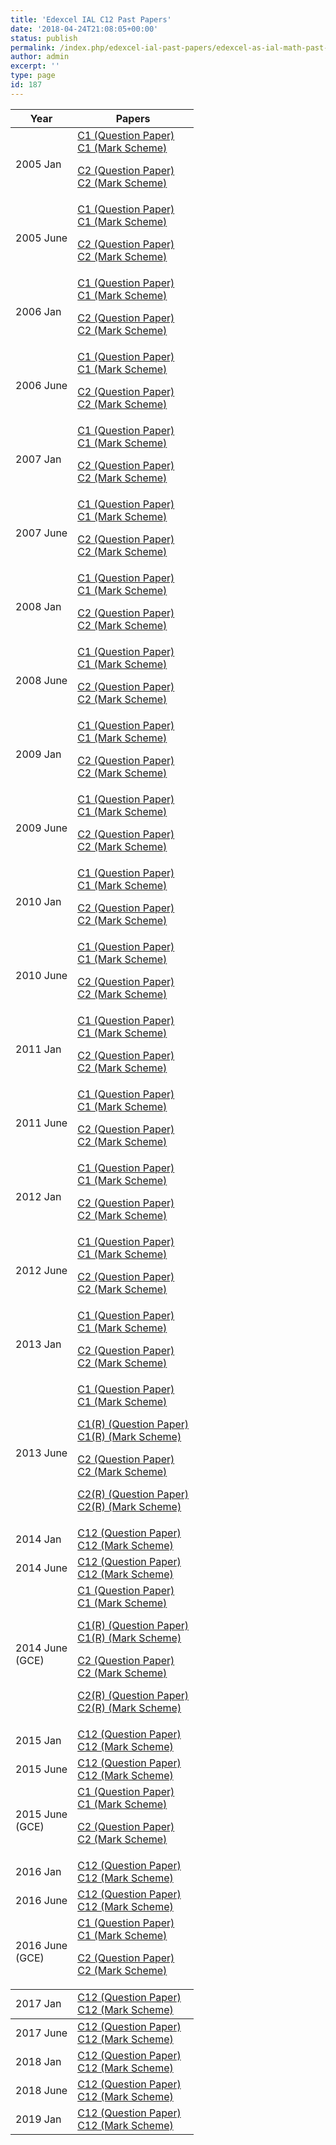 ```yaml
---
title: 'Edexcel IAL C12 Past Papers'
date: '2018-04-24T21:08:05+00:00'
status: publish
permalink: /index.php/edexcel-ial-past-papers/edexcel-as-ial-math-past-papers/edexcel-ial-c12-past-papers
author: admin
excerpt: ''
type: page
id: 187
---
```


<table class="table table-pastpapers">
    <thead>
      <tr>
          <th>Year</th>
          <th>Papers</th>
      </tr>
  </thead>
    <tbody>
      <tr>
          <td>2005 Jan</td>
          <td>
              <a href="https://www.dropbox.com/s/swmcjbrjcv2uu17/January%202005%20QP%20-%20C1%20Edexcel.pdf?dl=1">C1 (Question Paper)</a><br/>
              <a href="https://www.dropbox.com/s/uxefjec23lw0q1n/January%202005%20MS%20-%20C1%20Edexcel.pdf?dl=1">C1 (Mark Scheme)</a>
              <p>
              <a href="https://www.dropbox.com/s/1p7b1bma1mm61lx/January%202005%20QP%20-%20C2%20Edexcel.pdf?dl=1">C2 (Question Paper)</a><br/>
              <a href="https://www.dropbox.com/s/oe56qhoy6vucwx8/January%202005%20MS%20-%20C2%20Edexcel.pdf?dl=1">C2 (Mark Scheme)</a></p>
      </td>
      </tr>
      <tr>
          <td>2005 June</td>
          <td>
              <a href="https://www.dropbox.com/s/dcnposd5bw2y3me/June%202005%20QP%20-%20C1%20Edexcel.pdf?dl=1">C1 (Question Paper)</a><br/>
              <a href="https://www.dropbox.com/s/2569brvro3jrne2/June%202005%20MS%20-%20C1%20Edexcel.pdf?dl=1">C1 (Mark Scheme)</a>
              <p>
              <a href="https://www.dropbox.com/s/jotxf7fzt9ighui/June%202005%20QP%20-%20C2%20Edexcel.pdf?dl=1">C2 (Question Paper)</a><br/>
              <a href="https://www.dropbox.com/s/juz5n1g7izf3ml8/June%202005%20MS%20-%20C2%20Edexcel.pdf?dl=1">C2 (Mark Scheme)</a></p>
      </td>
      </tr>
      <tr>
          <td>2006 Jan</td>
          <td>
              <a href="https://www.dropbox.com/s/yqyvwm67ovnwvi0/January%202006%20QP%20-%20C1%20Edexcel.pdf?dl=1">C1 (Question Paper)</a><br/>
              <a href="https://www.dropbox.com/s/fo925wwwxblcuot/January%202006%20MS%20-%20C1%20Edexcel.pdf?dl=1">C1 (Mark Scheme)</a>
              <p>
              <a href="https://www.dropbox.com/s/ojhmaa7woroyidu/January%202006%20QP%20-%20C2%20Edexcel.pdf?dl=1">C2 (Question Paper)</a><br/>
              <a href="https://www.dropbox.com/s/xyrqi6i6om2pwa4/January%202006%20MS%20-%20C2%20Edexcel.pdf?dl=1">C2 (Mark Scheme)</a></p>
      </td>
      </tr>
      <tr>
          <td>2006 June</td>
          <td>
              <a href="https://www.dropbox.com/s/3johowb71sa2xxk/June%202006%20QP%20-%20C1%20Edexcel.pdf?dl=1">C1 (Question Paper)</a><br/>
              <a href="https://www.dropbox.com/s/20l6jyh0bolmmcv/June%202006%20MS%20-%20C1%20Edexcel.pdf?dl=1">C1 (Mark Scheme)</a>
              <p>
              <a href="https://www.dropbox.com/s/g3c7k4ykkre7n5z/June%202006%20QP%20-%20C2%20Edexcel.pdf?dl=1">C2 (Question Paper)</a><br/>
              <a href="https://www.dropbox.com/s/7g44g1awv9g8vth/June%202006%20MS%20-%20C2%20Edexcel.pdf?dl=1">C2 (Mark Scheme)</a></p>
      </td>
      </tr>
      <tr>
          <td>2007 Jan</td>
          <td>
              <a href="https://www.dropbox.com/s/jmm8vaqsnx2497w/January%202007%20QP%20-%20C1%20Edexcel.pdf?dl=1">C1 (Question Paper)</a><br/>
              <a href="https://www.dropbox.com/s/er98s3mrkielqxz/January%202007%20MS%20-%20C1%20Edexcel.pdf?dl=1">C1 (Mark Scheme)</a>
              <p>
              <a href="https://www.dropbox.com/s/fao6akwj2hlkc4i/January%202007%20QP%20-%20C2%20Edexcel.pdf?dl=1">C2 (Question Paper)</a><br/>
              <a href="https://www.dropbox.com/s/ifn4lhe1woyqs6t/January%202007%20MS%20-%20C2%20Edexcel.pdf?dl=1">C2 (Mark Scheme)</a></p>
      </td>
      </tr>
      <tr>
          <td>2007 June</td>
          <td>
              <a href="https://www.dropbox.com/s/myxe70ut95tl9sl/June%202007%20QP%20-%20C1%20Edexcel.pdf?dl=1">C1 (Question Paper)</a><br/>
              <a href="https://www.dropbox.com/s/3w1ffi8n06rx9l6/June%202007%20MS%20-%20C1%20Edexcel.pdf?dl=1">C1 (Mark Scheme)</a>
              <p>
              <a href="https://www.dropbox.com/s/zi2mdmgk8jzzdi7/June%202007%20QP%20-%20C2%20Edexcel.pdf?dl=1">C2 (Question Paper)</a><br/>
              <a href="https://www.dropbox.com/s/3lke3ksdni8fdpe/June%202007%20MS%20-%20C2%20Edexcel.pdf?dl=1">C2 (Mark Scheme)</a></p>
      </td>
      </tr>
      <tr>
          <td>2008 Jan</td>
          <td>
              <a href="https://www.dropbox.com/s/j7tp337kzk39g0c/January%202008%20QP%20-%20C1%20Edexcel.pdf?dl=1">C1 (Question Paper)</a><br/>
              <a href="https://www.dropbox.com/s/h6k37g15gpfqawq/January%202008%20MS%20-%20C1%20Edexcel.pdf?dl=1">C1 (Mark Scheme)</a>
              <p>
              <a href="https://www.dropbox.com/s/qd62wbm4kb5zvyg/January%202008%20QP%20-%20C2%20Edexcel.pdf?dl=1">C2 (Question Paper)</a><br/>
              <a href="https://www.dropbox.com/s/f6l3gjysvpso84k/January%202008%20MS%20-%20C2%20Edexcel.pdf?dl=1">C2 (Mark Scheme)</a></p>
      </td>
      </tr>
      <tr>
          <td>2008 June</td>
          <td>
              <a href="https://www.dropbox.com/s/9egj9bossshy6gk/June%202008%20QP%20-%20C1%20Edexcel.pdf?dl=1">C1 (Question Paper)</a><br/>
              <a href="https://www.dropbox.com/s/jgcztjmirj2rh9j/June%202008%20MS%20-%20C1%20Edexcel.pdf?dl=1">C1 (Mark Scheme)</a>
              <p>
              <a href="https://www.dropbox.com/s/eiqy417zydod4d7/June%202008%20QP%20-%20C2%20Edexcel.pdf?dl=1">C2 (Question Paper)</a><br/>
              <a href="https://www.dropbox.com/s/tyxwmy36k76dm15/June%202008%20MS%20-%20C2%20Edexcel.pdf?dl=1">C2 (Mark Scheme)</a></p>
      </td>
      </tr>
      <tr>
          <td>2009 Jan</td>
          <td>
              <a href="https://www.dropbox.com/s/35qmb6wqyz3jqzb/January%202009%20QP%20-%20C1%20Edexcel.pdf?dl=1">C1 (Question Paper)</a><br/>
              <a href="https://www.dropbox.com/s/ixa2niyff1zvv3s/January%202009%20MS%20-%20C1%20Edexcel.pdf?dl=1">C1 (Mark Scheme)</a>
              <p>
              <a href="https://www.dropbox.com/s/bw3h2cxjqwb5hpr/January%202009%20QP%20-%20C2%20Edexcel.pdf?dl=1">C2 (Question Paper)</a><br/>
              <a href="https://www.dropbox.com/s/dyalkgjied216vs/January%202009%20MS%20-%20C2%20Edexcel.pdf?dl=1">C2 (Mark Scheme)</a></p>
      </td>
      </tr>
      <tr>
          <td>2009 June</td>
          <td>
              <a href="https://www.dropbox.com/s/wsr4yt1qkarhb65/June%202009%20QP%20-%20C1%20Edexcel.pdf?dl=1">C1 (Question Paper)</a><br/>
              <a href="https://www.dropbox.com/s/vl3uy9c72vmgkwg/June%202009%20MS%20-%20C1%20Edexcel.pdf?dl=1">C1 (Mark Scheme)</a>
              <p>
              <a href="https://www.dropbox.com/s/24ficplv5deetml/June%202009%20QP%20-%20C2%20Edexcel.pdf?dl=1">C2 (Question Paper)</a><br/>
              <a href="https://www.dropbox.com/s/u80tbwgrfz5yvmy/June%202009%20MS%20-%20C2%20Edexcel.pdf?dl=1">C2 (Mark Scheme)</a></p>
      </td>
      </tr>
      <tr>
          <td>2010 Jan</td>
          <td>
              <a href="https://www.dropbox.com/s/kholaiu64e7yxev/January%202010%20QP%20-%20C1%20Edexcel.pdf?dl=1">C1 (Question Paper)</a><br/>
              <a href="https://www.dropbox.com/s/rxto2v4ue95e9b7/January%202010%20MS%20-%20C1%20Edexcel.pdf?dl=1">C1 (Mark Scheme)</a>
              <p>
              <a href="https://www.dropbox.com/s/o4yx6gde0lyvxkq/January%202010%20QP%20-%20C2%20Edexcel.pdf?dl=1">C2 (Question Paper)</a><br/>
              <a href="https://www.dropbox.com/s/vn1a9jfdbdjs5ap/January%202010%20MS%20-%20C2%20Edexcel.pdf?dl=1">C2 (Mark Scheme)</a></p>
      </td>
      </tr>
      <tr>
          <td>2010 June</td>
          <td>
              <a href="https://www.dropbox.com/s/ytzddi8wo8o1097/June%202010%20QP%20-%20C1%20Edexcel.pdf?dl=1">C1 (Question Paper)</a><br/>
              <a href="https://www.dropbox.com/s/lf2l677dlr6chn1/June%202010%20MS%20-%20C1%20Edexcel.pdf?dl=1">C1 (Mark Scheme)</a>
              <p>
              <a href="https://www.dropbox.com/s/uys1mpxjhupd83l/June%202010%20QP%20-%20C2%20Edexcel.pdf?dl=1">C2 (Question Paper)</a><br/>
              <a href="https://www.dropbox.com/s/j4cz3918vdqymjt/June%202010%20MS%20-%20C2%20Edexcel.pdf?dl=1">C2 (Mark Scheme)</a></p>
      </td>
      </tr>
      <tr>
          <td>2011 Jan</td>
          <td>
              <a href="https://www.dropbox.com/s/e17ekuaqlf3eo54/January%202011%20QP%20-%20C1%20Edexcel.pdf?dl=1">C1 (Question Paper)</a><br/>
              <a href="https://www.dropbox.com/s/9fo0cyvl4rj4tti/January%202011%20MS%20-%20C1%20Edexcel.pdf?dl=1">C1 (Mark Scheme)</a>
              <p>
              <a href="https://www.dropbox.com/s/txsc8phq2pwq8wj/January%202011%20QP%20-%20C2%20Edexcel.pdf?dl=1">C2 (Question Paper)</a><br/>
              <a href="https://www.dropbox.com/s/vweygaehx60rt4s/January%202011%20MS%20-%20C2%20Edexcel.pdf?dl=1">C2 (Mark Scheme)</a></p>
      </td>
      </tr>
      <tr>
          <td>2011 June</td>
          <td>
              <a href="https://www.dropbox.com/s/f5y02vstvzz44s7/June%202011%20QP%20-%20C1%20Edexcel.pdf?dl=1">C1 (Question Paper)</a><br/>
              <a href="https://www.dropbox.com/s/aexykkc442qese7/June%202011%20MS%20-%20C1%20Edexcel.pdf?dl=1">C1 (Mark Scheme)</a>
              <p>
              <a href="https://www.dropbox.com/s/jzj92rfhh17ae5v/June%202011%20QP%20-%20C2%20Edexcel.pdf?dl=1">C2 (Question Paper)</a><br/>
              <a href="https://www.dropbox.com/s/ncxv6czfinqjm4q/June%202011%20MS%20-%20C2%20Edexcel.pdf?dl=1">C2 (Mark Scheme)</a></p>
      </td>
      </tr>
      <tr>
          <td>2012 Jan</td>
          <td>
              <a href="https://www.dropbox.com/s/4dwu7iyuyd0hy5u/January%202012%20QP%20-%20C1%20Edexcel.pdf?dl=1">C1 (Question Paper)</a><br/>
              <a href="https://www.dropbox.com/s/kkgu1thbyuybizu/January%202012%20MS%20-%20C1%20Edexcel.pdf?dl=1">C1 (Mark Scheme)</a>
              <p>
              <a href="https://www.dropbox.com/s/4n8fzhwcev1msgl/January%202012%20QP%20-%20C2%20Edexcel.pdf?dl=1">C2 (Question Paper)</a><br/>
              <a href="https://www.dropbox.com/s/r7pn3jb1pzfvfew/January%202012%20MS%20-%20C2%20Edexcel.pdf?dl=1">C2 (Mark Scheme)</a></p>
      </td>
      </tr>
      <tr>
          <td>2012 June</td>
          <td>
              <a href="https://www.dropbox.com/s/78zcpcwanj2g4qf/June%202012%20QP%20-%20C1%20Edexcel.pdf?dl=1">C1 (Question Paper)</a><br/>
              <a href="https://www.dropbox.com/s/rfsfrpk0y2ofmif/June%202012%20MS%20-%20C1%20Edexcel.pdf?dl=1">C1 (Mark Scheme)</a>
              <p>
              <a href="https://www.dropbox.com/s/zqeyyfv00d2pssl/June%202012%20QP%20-%20C2%20Edexcel.pdf?dl=1">C2 (Question Paper)</a><br/>
              <a href="https://www.dropbox.com/s/09qaikb4t1ciyq5/June%202012%20MS%20-%20C2%20Edexcel.pdf?dl=1">C2 (Mark Scheme)</a></p>
      </td>
      </tr>
      <tr>
          <td>2013 Jan</td>
          <td>
              <a href="https://www.dropbox.com/s/it5kvj7hajmcpah/January%202013%20QP%20-%20C1%20Edexcel.pdf?dl=1">C1 (Question Paper)</a><br/>
              <a href="https://www.dropbox.com/s/faeh3far4j8gbot/January%202013%20MS%20-%20C1%20Edexcel.pdf?dl=1">C1 (Mark Scheme)</a>
              <p>
              <a href="https://www.dropbox.com/s/8nphtezxi4hmgvw/January%202013%20QP%20-%20C2%20Edexcel.pdf?dl=1">C2 (Question Paper)</a><br/>
              <a href="https://www.dropbox.com/s/nt41vlkqvvbgjg3/January%202013%20MS%20-%20C2%20Edexcel.pdf?dl=1">C2 (Mark Scheme)</a></p>
      </td>
      </tr>
      <tr>
          <td>2013 June</td>
          <td>
              <a href="https://www.dropbox.com/s/7w2vxado6tc6obi/June%202013%20QP%20-%20C1%20Edexcel.pdf?dl=1">C1 (Question Paper)</a><br/>
              <a href="https://www.dropbox.com/s/9tiigp7py9g5vwp/June%202013%20MS%20-%20C1%20Edexcel.pdf?dl=1">C1 (Mark Scheme)</a>
              <p>
              <a href="https://www.dropbox.com/s/jr8o429onyt2jsp/June%202013%20%28R%29%20QP%20-%20C1%20Edexcel.pdf?dl=1">C1(R) (Question Paper)</a><br/>
              <a href="https://www.dropbox.com/s/65wfl9wzqlbjfo7/June%202013%20%28R%29%20MS%20-%20C1%20Edexcel.pdf?dl=1">C1(R) (Mark Scheme)</a></p>
              <p>
              <a href="https://www.dropbox.com/s/8u6kwjcn9t7lq4c/June%202013%20QP%20-%20C2%20Edexcel.pdf?dl=1">C2 (Question Paper)</a><br/>
              <a href="https://www.dropbox.com/s/dasmwquiduz2kz7/June%202013%20MS%20-%20C2%20Edexcel.pdf?dl=1">C2 (Mark Scheme)</a></p>
              <p>
              <a href="https://www.dropbox.com/s/qm7ndie1gqzfjfs/June%202013%20%28R%29%20QP%20-%20C2%20Edexcel.pdf?dl=1">C2(R) (Question Paper)</a><br/>
              <a href="https://www.dropbox.com/s/cc32wk7lywkh8lm/June%202013%20%28R%29%20MS%20-%20C2%20Edexcel.pdf?dl=1">C2(R) (Mark Scheme)</a></p>
      </td>
      </tr>
      <tr>
          <td>2014 Jan</td>
          <td>
              <a href="https://www.dropbox.com/s/k2h4jwf42s7bztc/January%202014%20%28IAL%29%20QP%20-%20C12%20Edexcel.pdf?dl=1">C12 (Question Paper)</a><br/>
              <a href="https://www.dropbox.com/s/xbnjfv5jc0fp6la/January%202014%20%28IAL%29%20MS%20-%20C12%20Edexcel.pdf?dl=1">C12 (Mark Scheme)</a>
    </td>
      </tr>
      <tr>
          <td>2014 June</td>
          <td>
              <a href="https://www.dropbox.com/s/deu2fbctqr4flif/June%202014%20%28IAL%29%20QP%20-%20C12%20Edexcel.pdf?dl=1">C12 (Question Paper)</a><br/>
              <a href="https://www.dropbox.com/s/1ifpd73rtui48r2/June%202014%20%28IAL%29%20MS%20-%20C12%20Edexcel.pdf?dl=1">C12 (Mark Scheme)</a>
    </td>
      </tr>
      <tr>
          <td>2014 June<br/>(GCE)</td>
          <td>
              <a href="https://www.dropbox.com/s/1w56n8v39q34pd8/June%202014%20QP%20-%20C1%20Edexcel.pdf?dl=1">C1 (Question Paper)</a><br/>
              <a href="https://www.dropbox.com/s/407v8lhc8kchhwg/June%202014%20MS%20-%20C1%20Edexcel.pdf?dl=1">C1 (Mark Scheme)</a>
              <p>
              <a href="https://www.dropbox.com/s/xojmtluj8q0ev0z/June%202014%20%28R%29%20QP%20-%20C1%20Edexcel.pdf?dl=1">C1(R) (Question Paper)</a><br/>
              <a href="https://www.dropbox.com/s/corzb5jt0ftp9nl/June%202014%20%28R%29%20MS%20-%20C1%20Edexcel.pdf?dl=1">C1(R) (Mark Scheme)</a></p>
              <p>
              <a href="https://www.dropbox.com/s/buxytk60oof5i53/June%202014%20QP%20-%20C2%20Edexcel.pdf?dl=1">C2 (Question Paper)</a><br/>
              <a href="https://www.dropbox.com/s/vm8ufr7gf6o5628/June%202014%20MS%20-%20C2%20Edexcel.pdf?dl=1">C2 (Mark Scheme)</a></p>
              <p>
              <a href="https://www.dropbox.com/s/abnpb0njms1ndpo/Question-paper-Unit-C2-%286664%29-Paper-1R-June-2014.pdf?dl=1">C2(R) (Question Paper)</a><br/>
              <a href="https://www.dropbox.com/s/n8s36y8q3vubmgq/June%202014%20%28R%29%20MS%20-%20C2%20Edexcel.pdf?dl=1">C2(R) (Mark Scheme)</a></p>
      </td>
      </tr>
      <tr>
          <td>2015 Jan</td>
          <td>
              <a href="https://www.dropbox.com/s/3i7uqedfydv6j5c/WMA01_01_que_20150113.pdf?dl=1">C12 (Question Paper)</a><br/>
              <a href="https://www.dropbox.com/s/ohussqiwedtodv7/WMA01_01_msc_20150305.pdf?dl=1">C12 (Mark Scheme)</a>
    </td>
      </tr>
      <tr>
          <td>2015 June</td>
          <td>
              <a href="https://www.dropbox.com/s/yp9u1sbobqrbelb/WMA01_01_que_20150520.pdf?dl=1">C12 (Question Paper)</a><br/>
              <a href="https://www.dropbox.com/s/zcpri7smkvzo1wr/WMA01_01_msc_20150812.pdf?dl=1">C12 (Mark Scheme)</a>
    </td>
      </tr>
      <tr>
          <td>2015 June<br/>(GCE)</td>
          <td>
              <a href="https://www.dropbox.com/s/929534j6ccn4xic/6663_01_que_20150513.pdf?dl=1">C1 (Question Paper)</a><br/>
              <a href="https://www.dropbox.com/s/bibdcr3el44bddy/6663_01_msc_20150812.pdf?dl=1">C1 (Mark Scheme)</a>
              <p>
              <a href="https://www.dropbox.com/s/jduujma0xz58ywl/6664_01_que_20150520.pdf?dl=1">C2 (Question Paper)</a><br/>
              <a href="https://www.dropbox.com/s/608ynf45rud7tnf/6664_01_msc_20150812.pdf?dl=1">C2 (Mark Scheme)</a></p>
      </td>
      </tr>
      <tr>
          <td>2016 Jan</td>
          <td>
              <a href="https://www.dropbox.com/s/9vrpi9dala9fpoo/WMA01_01_que_20160112.pdf?dl=1">C12 (Question Paper)</a><br/>
              <a href="https://www.dropbox.com/s/2t95e95ql372p6v/WMA01_01_msc_20160216.pdf?dl=1">C12 (Mark Scheme)</a>
    </td>
      </tr>
      <tr>
          <td>2016 June</td>
          <td>
              <a href="https://www.dropbox.com/s/yla54q5jm0dx29x/WMA01_01_que_20160525.pdf?dl=1">C12 (Question Paper)</a><br/>
              <a href="https://www.dropbox.com/s/kq2ayjwllc4iow1/WMA01_01_rms_20160817.pdf?dl=1">C12 (Mark Scheme)</a>
    </td>
      </tr>
      <tr>
          <td>2016 June<br/>(GCE)</td>
          <td>
              <a href="https://www.dropbox.com/s/c8cjd1voc8wqc42/6663_01_que_20160518.pdf?dl=1">C1 (Question Paper)</a><br/>
              <a href="https://www.dropbox.com/s/mx79r4q3uixp041/6663_01_rms_20160817.pdf?dl=1">C1 (Mark Scheme)</a>
              <p>
              <a href="https://www.dropbox.com/s/gabqjhr423pnsfc/6664_01_que_20160525.pdf?dl=1">C2 (Question Paper)</a><br/>
              <a href="https://www.dropbox.com/s/gutsmi3oypb7yto/6664_01_rms_20160817.pdf?dl=1">C2 (Mark Scheme)</a></p>
      </td>
      </tr>
  </tbody>
    <tbody>
      <tr>
          <td>2017 Jan</td>
          <td>
              <a href="https://qualifications.pearson.com/content/dam/pdf/International%20Advanced%20Level/Mathematics/2013/Exam%20materials/WMA01_01_que_20170110.pdf">C12 (Question Paper)</a><br/>
              <a href="https://qualifications.pearson.com/content/dam/pdf/International%20Advanced%20Level/Mathematics/2013/Exam%20materials/WMA01_01_rms_20170301.pdf">C12 (Mark Scheme)</a>
    </td>
      </tr>
  </tbody>
    <tbody>
      <tr>
          <td>2017 June</td>
          <td>
              <a href="https://qualifications.pearson.com/content/dam/pdf/International%20Advanced%20Level/Mathematics/2013/Exam%20materials/WMA01_01_que_20170524.pdf">C12 (Question Paper)</a><br/>
              <a href="https://qualifications.pearson.com/content/dam/pdf/International%20Advanced%20Level/Mathematics/2013/Exam%20materials/WMA01_01_rms_20170816.pdf">C12 (Mark Scheme)</a>
    </td>
      </tr>
      <tr>
          <td>2018 Jan</td>
          <td>
              <a href="https://qualifications.pearson.com/content/dam/pdf/International%20Advanced%20Level/Mathematics/2013/Exam%20materials/WMA01_01_que_20180109.pdf">C12 (Question Paper)</a><br/>
              <a href="https://qualifications.pearson.com/content/dam/pdf/International%20Advanced%20Level/Mathematics/2013/Exam%20materials/WMA01_01_rms_20180308.pdf">C12 (Mark Scheme)</a>
    </td>
      </tr>
      <tr>
          <td>2018 June</td>
          <td>
              <a href="https://qualifications.pearson.com/content/dam/pdf/International%20Advanced%20Level/Mathematics/2013/Exam%20materials/WMA01_01_que_20180524.pdf">C12 (Question Paper)</a><br/>
              <a href="https://qualifications.pearson.com/content/dam/pdf/International%20Advanced%20Level/Mathematics/2013/Exam%20materials/WMA01_01_rms_20180815.pdf">C12 (Mark Scheme)</a>
    </td>
      </tr>
      <tr>
          <td>2019 Jan</td>
          <td>
              <a href="https://qualifications.pearson.com/content/dam/pdf/International%20Advanced%20Level/Mathematics/2013/Exam%20materials/WMA01_01_que_20190109.pdf">C12 (Question Paper)</a><br/>
              <a href="https://qualifications.pearson.com/content/dam/pdf/International%20Advanced%20Level/Mathematics/2013/Exam%20materials/WMA01_01_msc_20190307.pdf">C12 (Mark Scheme)</a>
    </td>
      </tr>
  </tbody>
</table>
